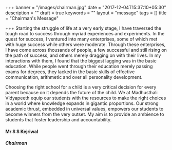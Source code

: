 +++
banner = "/images/chairman.jpg"
date = "2017-12-04T15:37:10+05:30"
description = ""
draft = true
keywords = ""
layout = "message"
tags = []
title = "Chairman's Message"

+++
Starting the struggle of life at a very early stage, I have traversed
the tough road to success through myriad experiences and
experiments. In the quest for success, I ventured into many
enterprises, some of which met with huge success while others were
moderate. Through these enterprises, I have come across thousands of
people, a few successful and still rising on the path of success, and
others merely dragging on with their lives. In my interactions with
them, I found that the biggest lagging was in the basic
education. While people went through their education merely passing
exams for degrees, they lacked in the basic skills of effective
communication, arithmetic and over all personality development.

Choosing the right school for a child is a very critical decision for
every parent because on it depends the future of the child. We at
Madhusthali Vidyapeeth equip our students with the resources to make
the right choices in a world where knowledge expands in gigantic
proportions. Our strong academic thrust, embedded in universal values,
empowers our students to become winners from the very outset. My aim
is to provide an ambience to students that foster leadership and
accountability.

#### Mr S S Kejriwal
##### Chairman
